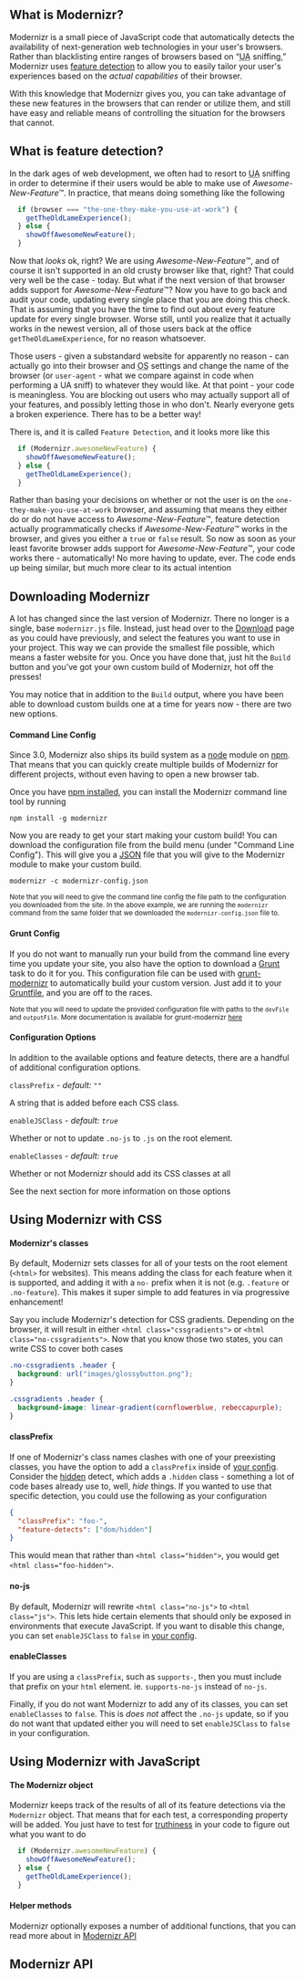 

<a name="what-is-modernizr"></a>
## What is Modernizr?
Modernizr is a small piece of JavaScript code that automatically detects the availability of next-generation web technologies in your user's browsers. Rather than blacklisting entire ranges of browsers based on “<abbr title="User Agent">UA</abbr> sniffing,” Modernizr uses [feature detection](#what-is-feature-detection) to allow you to easily tailor your user's experiences based on the _actual capabilities_ of their browser.

With this knowledge that Modernizr gives you, you can take advantage of these new features in the browsers that can render or utilize them, and still have easy and reliable means of controlling the situation for the browsers that cannot.

<a name="what-is-feature-detection"></a>
## What is feature detection?
In the dark ages of web development, we often had to resort to <abbr title="User Agent">UA</abbr> sniffing in order to determine if their users would be able to make use of _Awesome-New-Feature_&trade;. In practice, that means doing something like the following

```javascript
  if (browser === "the-one-they-make-you-use-at-work") {
    getTheOldLameExperience();
  } else {
    showOffAwesomeNewFeature();
  }
```

Now that _looks_ ok, right? We are using _Awesome-New-Feature_&trade;, and of course it isn't supported in an old crusty browser like that, right? That could very well be the case - today.
But what if the next version of that browser adds support for _Awesome-New-Feature_&trade;? Now you have to go back and audit your code, updating every single place that you are doing this check. That is assuming that you have the time to find out about every feature update for every single browser. Worse still, until you realize that it actually works in the newest version, all of those users back at the office `getTheOldLameExperience`, for no reason whatsoever.

Those users - given a substandard website for apparently no reason - can actually go into their browser and <abbr title="Operating System">OS</abbr> settings and change the name of the browser (or `user-agent` - what we compare against in code when performing a UA sniff) to whatever they would like. At that point - your code is meaningless. You are blocking out users who may actually support all of your features, and possibly letting those in who don't. Nearly everyone gets a broken experience. There has to be a better way!

There is, and it is called `Feature Detection`, and it looks more like this

```javascript
  if (Modernizr.awesomeNewFeature) {
    showOffAwesomeNewFeature();
  } else {
    getTheOldLameExperience();
  }
```

Rather than basing your decisions on whether or not the user is on the `one-they-make-you-use-at-work` browser, and assuming that means they either do or do not have access to _Awesome-New-Feature_&trade;, feature detection actually programmatically checks if _Awesome-New-Feature_&trade; works in the browser, and gives you either a `true` or `false` result. So now as soon as your least favorite browser adds support for _Awesome-New-Feature_&trade;, your code works there - automatically! No more having to update, ever. The code ends up being similar, but much more clear to its actual intention

## Downloading Modernizr

A lot has changed since the last version of Modernizr. There no longer is a single, base `modernizr.js` file. Instead, just head over to the [Download](/download) page as you could have previously, and select the features you want to use in your project. This way we can provide the smallest file possible, which means a faster website for you. Once you have done that, just hit the `Build` button and you’ve got your own custom build of Modernizr, hot off the presses!

You may notice that in addition to the `Build` output, where you have been able to download custom builds one at a time for years now - there are two new options.

#### Command Line Config

Since 3.0, Modernizr also ships its build system as a [node](https://nodejs.org/) module on [npm](https://npmjs.org). That means that you can quickly create multiple builds of Modernizr for different projects, without even having to open a new browser tab.

Once you have [npm installed](https://docs.npmjs.com/getting-started/installing-node), you can install the Modernizr command line tool by running

```
npm install -g modernizr
```

Now you are ready to get your start making your custom build! You can download the configuration file from the build menu (under "Command Line Config"). This will give you a [JSON](http://simple.wikipedia.org/wiki/JSON) file that you will give to the Modernizr module to make your custom build.

```
modernizr -c modernizr-config.json
```

<sub>Note that you will need to give the command line config the file path to the configuration you downloaded from the site. In the above example, we are running the `modernizr` command from the same folder that we downloaded the `modernizr-config.json` file to.</sub>

#### Grunt Config
If you do not want to manually run your build from the command line every time you update your site, you also have the option to download a [Grunt](http://gruntjs.com/) task to do it for you. This configuration file can be used with [grunt-modernizr](https://www.npmjs.com/package/grunt-modernizr) to automatically build your custom version. Just add it to your [Gruntfile](http://gruntjs.com/sample-gruntfile), and you are off to the races.

<sub>Note that you will need to update the provided configuration file with paths to the `devFile` and `outputFile`. More documentation is available for grunt-modernizr [here](https://github.com/modernizr/grunt-modernizr#getting-started)</sub>

#### Configuration Options

In addition to the available options and feature detects, there are a handful of additional configuration options.

`classPrefix` - _default: `""`_

A string that is added before each CSS class.


`enableJSClass` - _default: `true`_

Whether or not to update `.no-js` to `.js` on the root element.


`enableClasses` - _default: `true`_

Whether or not Modernizr should add its CSS classes at all


See the next section for more information on those options

## Using Modernizr with CSS


#### Modernizr's classes

By default, Modernizr sets classes for all of your tests on the root element (`<html>` for websites). This means adding the class for each feature when it is supported, and adding it with a `no-` prefix when it is not (e.g. `.feature` or `.no-feature`). This makes it super simple to add features in via progressive enhancement!

Say you include Modernizr's detection for CSS gradients. Depending on the browser, it will result in either `<html class="cssgradients">` or `<html class="no-cssgradients">`. Now that you know those two states, you can write CSS to cover both cases

```css
.no-cssgradients .header {
  background: url("images/glossybutton.png");
}

.cssgradients .header {
  background-image: linear-gradient(cornflowerblue, rebeccapurple);
}
```

#### classPrefix

If one of Modernizr's class names clashes with one of your preexisting classes, you have the option to add a `classPrefix` inside of [your config](#command-line-config). Consider the [hidden](https://github.com/Modernizr/Modernizr/blob/7b8c0f/feature-detects/dom/hidden.js) detect, which adds a `.hidden` class - something a lot of code bases already use to, well, _hide_ things. If you wanted to use that specific detection, you could use the following as your configuration

```json
{
  "classPrefix": "foo-",
  "feature-detects": ["dom/hidden"]
}
```

This would mean that rather than `<html class="hidden">`, you would get `<html class="foo-hidden">`.


#### no-js
By default, Modernizr will rewrite `<html class="no-js">` to `<html class="js">`. This lets hide certain elements that should only be exposed in environments that execute JavaScript. If you want to disable this change, you can set `enableJSClass` to `false` in [your config](#command-line-config).


#### enableClasses

If you are using a `classPrefix`, such as `supports-`, then you must include that prefix on your `html` element. ie. `supports-no-js` instead of `no-js`.


Finally, if you do not want Modernizr to add any of its classes, you can set `enableClasses` to `false`. This is _does not_ affect the `.no-js` update, so if you do not want that updated either you will need to set `enableJSClass` to `false` in your configuration.


## Using Modernizr with JavaScript

#### The Modernizr object

Modernizr keeps track of the results of all of its feature detections via the `Modernizr` object. That means that for each test, a corresponding property will be added. You just have to test for [truthiness](https://developer.mozilla.org/en-US/docs/Glossary/Truthy) in your code to figure out what you want to do

```javascript
  if (Modernizr.awesomeNewFeature) {
    showOffAwesomeNewFeature();
  } else {
    getTheOldLameExperience();
  }
```

#### Helper methods

Modernizr optionally exposes a number of additional functions, that you can read more about in [Modernizr API](#modernizr-api)

## Modernizr API
